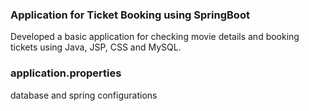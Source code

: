 ### Application for Ticket Booking using SpringBoot

Developed a basic application for checking movie details and booking tickets using Java, JSP, CSS and MySQL. 

### application.properties
database and spring configurations

